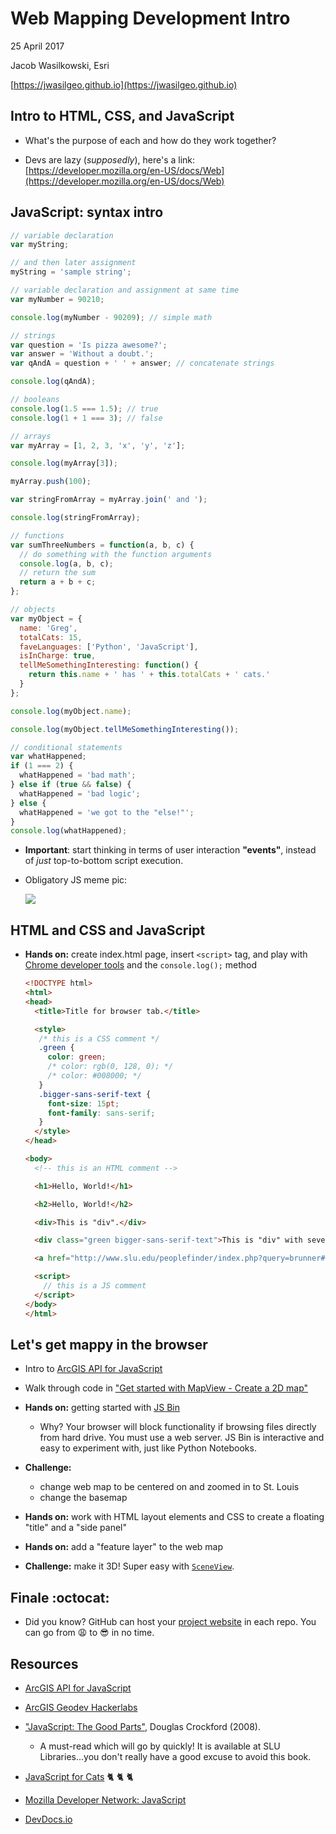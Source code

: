 # Web Mapping Development Intro

25 April 2017

Jacob Wasilkowski, Esri

[https://jwasilgeo.github.io](https://jwasilgeo.github.io)

## Intro to HTML, CSS, and JavaScript

- What's the purpose of each and how do they work together?

- Devs are lazy (_supposedly_), here's a link: [https://developer.mozilla.org/en-US/docs/Web](https://developer.mozilla.org/en-US/docs/Web)

## JavaScript: syntax intro

```javascript
// variable declaration
var myString;

// and then later assignment
myString = 'sample string';

// variable declaration and assignment at same time
var myNumber = 90210;

console.log(myNumber - 90209); // simple math

// strings
var question = 'Is pizza awesome?';
var answer = 'Without a doubt.';
var qAndA = question + ' ' + answer; // concatenate strings

console.log(qAndA);

// booleans
console.log(1.5 === 1.5); // true
console.log(1 + 1 === 3); // false

// arrays
var myArray = [1, 2, 3, 'x', 'y', 'z'];

console.log(myArray[3]);

myArray.push(100);

var stringFromArray = myArray.join(' and ');

console.log(stringFromArray);

// functions
var sumThreeNumbers = function(a, b, c) {
  // do something with the function arguments
  console.log(a, b, c);
  // return the sum
  return a + b + c;
};

// objects
var myObject = {
  name: 'Greg',
  totalCats: 15,
  faveLanguages: ['Python', 'JavaScript'],
  isInCharge: true,
  tellMeSomethingInteresting: function() {
    return this.name + ' has ' + this.totalCats + ' cats.'
  }
};

console.log(myObject.name);

console.log(myObject.tellMeSomethingInteresting());

// conditional statements
var whatHappened;
if (1 === 2) {
  whatHappened = 'bad math';
} else if (true && false) {
  whatHappened = 'bad logic';
} else {
  whatHappened = 'we got to the "else!"';
}
console.log(whatHappened);
```

- **Important**: start thinking in terms of user interaction **"events"**, instead of _just_ top-to-bottom script execution.

- Obligatory JS meme pic:

  ![](https://pbs.twimg.com/media/B-SjB7XIcAAoOzU.jpg)

## HTML and CSS and JavaScript

- **Hands on:** create index.html page, insert `<script>` tag, and play with [Chrome developer tools](https://developer.chrome.com/devtools) and the `console.log();` method

  ```html
  <!DOCTYPE html>
  <html>
  <head>
    <title>Title for browser tab.</title>

    <style>
     /* this is a CSS comment */
     .green {
       color: green;
       /* color: rgb(0, 128, 0); */
       /* color: #008000; */
     }
     .bigger-sans-serif-text {
       font-size: 15pt;
       font-family: sans-serif;
     }
    </style>
  </head>

  <body>
    <!-- this is an HTML comment -->

    <h1>Hello, World!</h1>

    <h2>Hello, World!</h2>

    <div>This is "div".</div>

    <div class="green bigger-sans-serif-text">This is "div" with several CSS classes".</div>

    <a href="http://www.slu.edu/peoplefinder/index.php?query=brunner#FacStaff" target="_blank">This is a link that will open in another window.</a>

    <script>
      // this is a JS comment
    </script>
  </body>
  </html>
  ```

## Let's get mappy in the browser

- Intro to [ArcGIS API for JavaScript](https://js.arcgis.com)

- Walk through code in ["Get started with MapView - Create a 2D map"](https://developers.arcgis.com/javascript/latest/sample-code/get-started-mapview/index.html)

- **Hands on:** getting started with [JS Bin](https://jsbin.com)
  - Why? Your browser will block functionality if browsing files directly from hard drive. You must use a web server. JS Bin is interactive and easy to experiment with, just like Python Notebooks.

- **Challenge:**
  - change web map to be centered on and zoomed in to St. Louis
  - change the basemap

- **Hands on:** work with HTML layout elements and CSS to create a floating "title" and a "side panel"

- **Hands on:** add a "feature layer" to the web map

- **Challenge:** make it 3D! Super easy with [`SceneView`](https://developers.arcgis.com/javascript/latest/api-reference/esri-views-SceneView.html).

## Finale :octocat:

- Did you know? GitHub can host your [project website](https://help.github.com/articles/user-organization-and-project-pages/#project-pages) in each repo. You can go from :weary: to :sunglasses: in no time.

## Resources

- [ArcGIS API for JavaScript](https://js.arcgis.com)

- [ArcGIS Geodev Hackerlabs](https://github.com/Esri/geodev-hackerlabs)

- ["JavaScript: The Good Parts"](http://ezp.slu.edu/login?url=http://search.ebscohost.com/login.aspx?direct=true&db=cat00825a&AN=slu.b3608207&site=eds-live), Douglas Crockford (2008).
  - A must-read which will go by quickly! It is available at SLU Libraries...you don't really have a good excuse to avoid this book.

- [JavaScript for Cats](http://jsforcats.com/) :cat2: :cat2: :cat2:

- [Mozilla Developer Network: JavaScript](https://developer.mozilla.org/en-US/docs/Web/JavaScript)

- [DevDocs.io](http://devdocs.io/)
